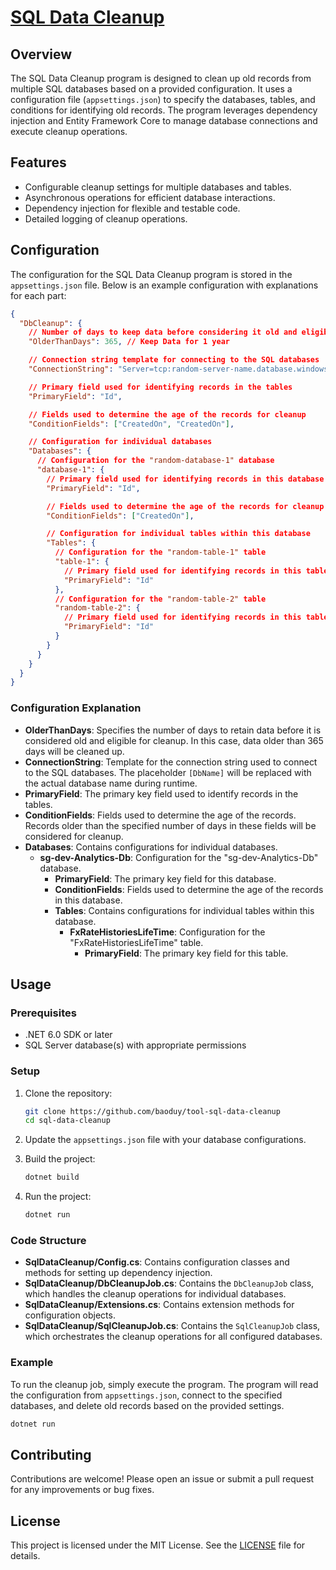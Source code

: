 
# [SQL Data Cleanup]()

## Overview

The SQL Data Cleanup program is designed to clean up old records from multiple SQL databases based on a provided configuration. It uses a configuration file (`appsettings.json`) to specify the databases, tables, and conditions for identifying old records. The program leverages dependency injection and Entity Framework Core to manage database connections and execute cleanup operations.

## Features

- Configurable cleanup settings for multiple databases and tables.
- Asynchronous operations for efficient database interactions.
- Dependency injection for flexible and testable code.
- Detailed logging of cleanup operations.

## Configuration

The configuration for the SQL Data Cleanup program is stored in the `appsettings.json` file. Below is an example configuration with explanations for each part:

```json
{
  "DbCleanup": {
    // Number of days to keep data before considering it old and eligible for cleanup
    "OlderThanDays": 365, // Keep Data for 1 year

    // Connection string template for connecting to the SQL databases
    "ConnectionString": "Server=tcp:random-server-name.database.windows.net,1433;Initial Catalog=[DbName];User ID=your-username;Password=your-password;Encrypt=True;TrustServerCertificate=False;Connection Timeout=30;",

    // Primary field used for identifying records in the tables
    "PrimaryField": "Id",

    // Fields used to determine the age of the records for cleanup
    "ConditionFields": ["CreatedOn", "CreatedOn"],

    // Configuration for individual databases
    "Databases": {
      // Configuration for the "random-database-1" database
      "database-1": {
        // Primary field used for identifying records in this database
        "PrimaryField": "Id",

        // Fields used to determine the age of the records for cleanup in this database
        "ConditionFields": ["CreatedOn"],

        // Configuration for individual tables within this database
        "Tables": {
          // Configuration for the "random-table-1" table
          "table-1": {
            // Primary field used for identifying records in this table
            "PrimaryField": "Id"
          },
          // Configuration for the "random-table-2" table
          "random-table-2": {
            // Primary field used for identifying records in this table
            "PrimaryField": "Id"
          }
        }
      }
    }
  }
}
```

### Configuration Explanation

- **OlderThanDays**: Specifies the number of days to retain data before it is considered old and eligible for cleanup. In this case, data older than 365 days will be cleaned up.
- **ConnectionString**: Template for the connection string used to connect to the SQL databases. The placeholder `[DbName]` will be replaced with the actual database name during runtime.
- **PrimaryField**: The primary key field used to identify records in the tables.
- **ConditionFields**: Fields used to determine the age of the records. Records older than the specified number of days in these fields will be considered for cleanup.
- **Databases**: Contains configurations for individual databases.
  - **sg-dev-Analytics-Db**: Configuration for the "sg-dev-Analytics-Db" database.
    - **PrimaryField**: The primary key field for this database.
    - **ConditionFields**: Fields used to determine the age of the records in this database.
    - **Tables**: Contains configurations for individual tables within this database.
      - **FxRateHistoriesLifeTime**: Configuration for the "FxRateHistoriesLifeTime" table.
        - **PrimaryField**: The primary key field for this table.

## Usage

### Prerequisites

- .NET 6.0 SDK or later
- SQL Server database(s) with appropriate permissions

### Setup

1. Clone the repository:
    ```sh
    git clone https://github.com/baoduy/tool-sql-data-cleanup
    cd sql-data-cleanup
    ```

2. Update the `appsettings.json` file with your database configurations.

3. Build the project:
    ```sh
    dotnet build
    ```

4. Run the project:
    ```sh
    dotnet run
    ```

### Code Structure

- **SqlDataCleanup/Config.cs**: Contains configuration classes and methods for setting up dependency injection.
- **SqlDataCleanup/DbCleanupJob.cs**: Contains the `DbCleanupJob` class, which handles the cleanup operations for individual databases.
- **SqlDataCleanup/Extensions.cs**: Contains extension methods for configuration objects.
- **SqlDataCleanup/SqlCleanupJob.cs**: Contains the `SqlCleanupJob` class, which orchestrates the cleanup operations for all configured databases.

### Example

To run the cleanup job, simply execute the program. The program will read the configuration from `appsettings.json`, connect to the specified databases, and delete old records based on the provided settings.

```sh
dotnet run
```

## Contributing

Contributions are welcome! Please open an issue or submit a pull request for any improvements or bug fixes.

## License

This project is licensed under the MIT License. See the [LICENSE](LICENSE) file for details.
